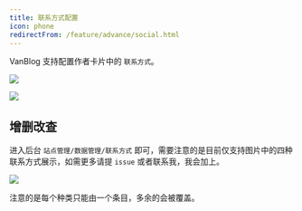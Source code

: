 ```yaml
---
title: 联系方式配置
icon: phone
redirectFrom: /feature/advance/social.html
---
```


VanBlog 支持配置作者卡片中的 `联系方式`。

![](https://pic.mereith.com/img/55d193df8bc0448f1d8f8e2dcb5624a9.clipboard-2022-08-15.png)

![](https://pic.mereith.com/img/4a43641256a4a511c71a77d87ffd7849.clipboard-2022-08-15.png)

## 增删改查

进入后台 `站点管理/数据管理/联系方式` 即可，需要注意的是目前仅支持图片中的四种联系方式展示，如需更多请提 `issue` 或者联系我，我会加上。

![](https://pic.mereith.com/img/d1fa0ecacf79bb957efc6397be9d2222.clipboard-2022-08-15.png)

注意的是每个种类只能由一个条目，多余的会被覆盖。
